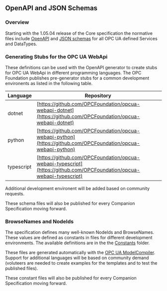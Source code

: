 ## OpenAPI and JSON Schemas
### Overview
Starting with the 1.05.04 release of the Core specification the normative files include [OpenAPI](https://swagger.io/specification/) and [JSON schemas](https://json-schema.org/specification) for all OPC UA defined Services and DataTypes. 

### Generating Stubs for the OPC UA WebApi
These definitions can be used with the OpenAPI generator to create stubs for OPC UA WebApi in different programming languages. The OPC Foundation publishes pre-generator stubs for a common development environents as listed in the following table. 

| Language | Repository |
|--|--|
|dotnet|[https://github.com/OPCFoundation/opcua-webapi-dotnet](https://github.com/OPCFoundation/opcua-webapi-dotnet)|
|python|[https://github.com/OPCFoundation/opcua-webapi-python](https://github.com/OPCFoundation/opcua-webapi-python)|
|typescript|[https://github.com/OPCFoundation/opcua-webapi-typescript](https://github.com/OPCFoundation/opcua-webapi-typescript)|

Additional development environent will be added based on community requests.

These schema files will also be published for every Companion Specification moving forward. 

### BrowseNames and NodeIds
The specification defines many well-known NodeIds and BrowseNames. These values are defined as constants in files for different development environments. The available definitions are in the the [Constants](./Constants/) folder.

These files are generated automatically with the [OPC UA ModelCompiler](https://github.com/OPCFoundation/UA-ModelCompiler). Support for additional languages will be based on community demand (voluteers are needed to create examples for the templates and to test the published files).

These constant files will also be published for every Companion Specification moving forward. 


